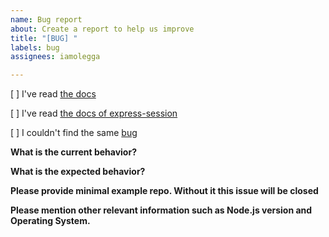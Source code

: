 ```yaml
---
name: Bug report
about: Create a report to help us improve
title: "[BUG] "
labels: bug
assignees: iamolegga

---
```


<!-- Please don't delete this template or we'll close your issue -->
<!-- Before creating an issue please make sure you are using the latest version. -->

[ ] I've read [the docs](https://github.com/iamolegga/nestjs-cookie-session/blob/master/README.md)

[ ] I've read [the docs of express-session](https://www.npmjs.com/package/cookie-session)

[ ] I couldn't find the same [bug](https://github.com/iamolegga/nestjs-cookie-session/issues?q=is%3Aissue+label%3Abug)

**What is the current behavior?**

**What is the expected behavior?**

**Please provide minimal example repo. Without it this issue will be closed**

**Please mention other relevant information such as Node.js version and Operating System.**
